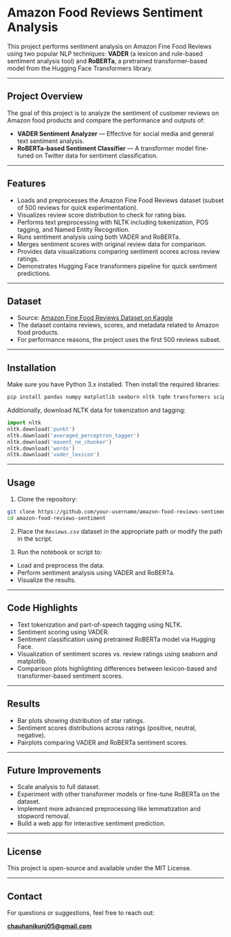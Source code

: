 # Amazon Food Reviews Sentiment Analysis

This project performs sentiment analysis on Amazon Fine Food Reviews using two popular NLP techniques: **VADER** (a lexicon and rule-based sentiment analysis tool) and **RoBERTa**, a pretrained transformer-based model from the Hugging Face Transformers library.

---

## Project Overview

The goal of this project is to analyze the sentiment of customer reviews on Amazon food products and compare the performance and outputs of:

* **VADER Sentiment Analyzer** — Effective for social media and general text sentiment analysis.
* **RoBERTa-based Sentiment Classifier** — A transformer model fine-tuned on Twitter data for sentiment classification.

---

## Features

* Loads and preprocesses the Amazon Fine Food Reviews dataset (subset of 500 reviews for quick experimentation).
* Visualizes review score distribution to check for rating bias.
* Performs text preprocessing with NLTK including tokenization, POS tagging, and Named Entity Recognition.
* Runs sentiment analysis using both VADER and RoBERTa.
* Merges sentiment scores with original review data for comparison.
* Provides data visualizations comparing sentiment scores across review ratings.
* Demonstrates Hugging Face transformers pipeline for quick sentiment predictions.

---

## Dataset

* Source: [Amazon Fine Food Reviews Dataset on Kaggle](https://www.kaggle.com/datasets/snap/amazon-fine-food-reviews)
* The dataset contains reviews, scores, and metadata related to Amazon food products.
* For performance reasons, the project uses the first 500 reviews subset.

---

## Installation

Make sure you have Python 3.x installed. Then install the required libraries:

```bash
pip install pandas numpy matplotlib seaborn nltk tqdm transformers scipy
```

Additionally, download NLTK data for tokenization and tagging:

```python
import nltk
nltk.download('punkt')
nltk.download('averaged_perceptron_tagger')
nltk.download('maxent_ne_chunker')
nltk.download('words')
nltk.download('vader_lexicon')
```

---

## Usage

1. Clone the repository:

```bash
git clone https://github.com/your-username/amazon-food-reviews-sentiment.git
cd amazon-food-reviews-sentiment
```

2. Place the `Reviews.csv` dataset in the appropriate path or modify the path in the script.

3. Run the notebook or script to:

* Load and preprocess the data.
* Perform sentiment analysis using VADER and RoBERTa.
* Visualize the results.

---

## Code Highlights

* Text tokenization and part-of-speech tagging using NLTK.
* Sentiment scoring using VADER.
* Sentiment classification using pretrained RoBERTa model via Hugging Face.
* Visualization of sentiment scores vs. review ratings using seaborn and matplotlib.
* Comparison plots highlighting differences between lexicon-based and transformer-based sentiment scores.

---

## Results

* Bar plots showing distribution of star ratings.
* Sentiment scores distributions across ratings (positive, neutral, negative).
* Pairplots comparing VADER and RoBERTa sentiment scores.

---

## Future Improvements

* Scale analysis to full dataset.
* Experiment with other transformer models or fine-tune RoBERTa on the dataset.
* Implement more advanced preprocessing like lemmatization and stopword removal.
* Build a web app for interactive sentiment prediction.

---

## License

This project is open-source and available under the MIT License.

---

## Contact

For questions or suggestions, feel free to reach out:

**chauhanikunj05@gmail.com**
